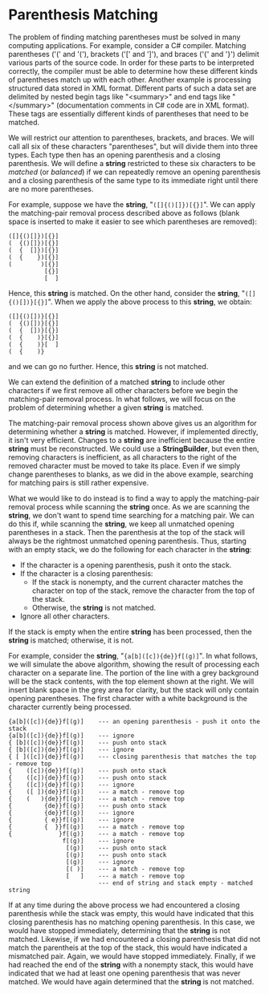 # Parenthesis Matching

The problem of finding matching parentheses must be solved in many
computing applications. For example, consider a C\# compiler. Matching
parentheses ('(' and '('), brackets ('\[' and '\]'), and braces ('{' and
'}') delimit various parts of the source code. In order for these parts
to be interpreted correctly, the compiler must be able to determine how
these different kinds of parentheses match up with each other. Another
example is processing structured data stored in XML format. Different
parts of such a data set are delimited by nested begin tags like
"\<summary\>" and end tags like "\</summary\>" (documentation comments
in C\# code are in XML format). These tags are essentially different
kinds of parentheses that need to be matched.

We will restrict our attention to parentheses, brackets, and braces. We
will call all six of these characters "parentheses", but will divide
them into three types. Each type then has an opening parenthesis and a
closing parenthesis. We will define a **string** restricted to these six
characters to be *matched* (or *balanced*) if we can repeatedly remove
an opening parenthesis and a closing parenthesis of the same type to its
immediate right until there are no more parentheses.

For example, suppose we have the **string**, "`([]{()[]})[{}]`". We can
apply the matching-pair removal process described above as follows
(blank space is inserted to make it easier to see which parentheses are
removed):

    ([]{()[]})[{}]
    (  {()[]})[{}]
    (  {  []})[{}]
    (  {    })[{}]
    (        )[{}]
              [{}]
              [  ]

Hence, this **string** is matched. On the other hand, consider the
**string**, "`([]{()[])}[{}]`". When we apply the above process to this
**string**, we obtain:

    ([]{()[])}[{}]
    (  {()[])}[{}]
    (  {  [])}[{}]
    (  {    )}[{}]
    (  {    )}[  ]
    (  {    )}

and we can go no further. Hence, this **string** is not matched.

We can extend the definition of a matched **string** to include other
characters if we first remove all other characters before we begin the
matching-pair removal process. In what follows, we will focus on the
problem of determining whether a given **string** is matched.

The matching-pair removal process shown above gives us an algorithm for
determining whether a **string** is matched. However, if implemented
directly, it isn't very efficient. Changes to a **string** are
inefficient because the entire **string** must be reconstructed. We
could use a **StringBuilder**, but even then, removing characters is
inefficient, as all characters to the right of the removed character
must be moved to take its place. Even if we simply change parentheses to
blanks, as we did in the above example, searching for matching pairs is
still rather expensive.

What we would like to do instead is to find a way to apply the
matching-pair removal process while scanning the **string** once. As we
are scanning the **string**, we don't want to spend time searching for a
matching pair. We can do this if, while scanning the **string**, we keep
all unmatched opening parentheses in a stack. Then the parenthesis at
the top of the stack will always be the rightmost unmatched opening
parenthesis. Thus, starting with an empty stack, we do the following for
each character in the **string**:

  - If the character is a opening parenthesis, push it onto the stack.
  - If the character is a closing parenthesis:
      - If the stack is nonempty, and the current character matches the
        character on top of the stack, remove the character from the top
        of the stack.
      - Otherwise, the **string** is not matched.
  - Ignore all other characters.

If the stack is empty when the entire **string** has been processed,
then the **string** is matched; otherwise, it is not.

For example, consider the **string**, "`{a[b]([c]){de}}f[(g)]`". In what
follows, we will simulate the above algorithm, showing the result of
processing each character on a separate line. The portion of the line
with a grey background will be the stack contents, with the top element
shown at the right. We will insert blank space in the grey area for
clarity, but the stack will only contain opening parentheses. The first
character with a white background is the character currently being
processed.

    {a[b]([c]){de}}f[(g)]    --- an opening parenthesis - push it onto the stack
    {a[b]([c]){de}}f[(g)]    --- ignore
    { [b]([c]){de}}f[(g)]    --- push onto stack
    { [b]([c]){de}}f[(g)]    --- ignore
    { [ ]([c]){de}}f[(g)]    --- closing parenthesis that matches the top - remove top
    {    ([c]){de}}f[(g)]    --- push onto stack
    {    ([c]){de}}f[(g)]    --- push onto stack
    {    ([c]){de}}f[(g)]    --- ignore
    {    ([ ]){de}}f[(g)]    --- a match - remove top
    {    (   ){de}}f[(g)]    --- a match - remove top
    {         {de}}f[(g)]    --- push onto stack
    {         {de}}f[(g)]    --- ignore
    {         { e}}f[(g)]    --- ignore
    {         {  }}f[(g)]    --- a match - remove top
    {             }f[(g)]    --- a match - remove top
                   f[(g)]    --- ignore
                    [(g)]    --- push onto stack
                    [(g)]    --- push onto stack
                    [(g)]    --- ignore
                    [( )]    --- a match - remove top
                    [   ]    --- a match - remove top
                             --- end of string and stack empty - matched string

If at any time during the above process we had encountered a closing
parenthesis while the stack was empty, this would have indicated that
this closing parenthesis has no matching opening parenthesis. In this
case, we would have stopped immediately, determining that the **string**
is not matched. Likewise, if we had encountered a closing parenthesis
that did not match the parentheis at the top of the stack, this would
have indicated a mismatched pair. Again, we would have stopped
immediately. Finally, if we had reached the end of the **string** with a
nonempty stack, this would have indicated that we had at least one
opening parenthesis that was never matched. We would have again
determined that the **string** is not matched.
